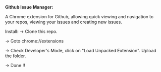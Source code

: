 
**Github Issue Manager:**

A Chrome extension for Github, allowing quick viewing and navigation to your repos, viewing your issues and creating new issues.

Install:
 -> Clone this repo.

 -> Goto chrome://extensions

 -> Check Developer's Mode, click on "Load Unpacked Extension". Upload the folder.

 -> Done !!
